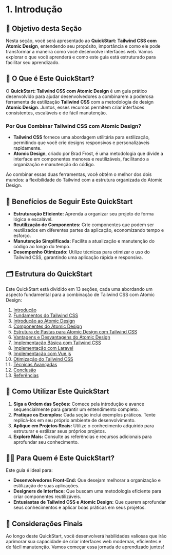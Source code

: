 # 1. Introdução

## 🎯 Objetivo desta Seção

Nesta seção, você será apresentado ao **QuickStart: Tailwind CSS com Atomic Design**, entendendo seu propósito, importância e como ele pode transformar a maneira como você desenvolve interfaces web. Vamos explorar o que você aprenderá e como este guia está estruturado para facilitar seu aprendizado.

## 📌 O Que é Este QuickStart?

O **QuickStart: Tailwind CSS com Atomic Design** é um guia prático desenvolvido para ajudar desenvolvedores a combinarem a poderosa ferramenta de estilização **Tailwind CSS** com a metodologia de design **Atomic Design**. Juntos, esses recursos permitem criar interfaces consistentes, escaláveis e de fácil manutenção.

### Por Que Combinar Tailwind CSS com Atomic Design?

- **Tailwind CSS** fornece uma abordagem utilitária para estilização, permitindo que você crie designs responsivos e personalizáveis rapidamente.
- **Atomic Design**, criado por Brad Frost, é uma metodologia que divide a interface em componentes menores e reutilizáveis, facilitando a organização e manutenção do código.

Ao combinar essas duas ferramentas, você obtém o melhor dos dois mundos: a flexibilidade do Tailwind com a estrutura organizada do Atomic Design.

## 🌟 Benefícios de Seguir Este QuickStart

- **Estruturação Eficiente:** Aprenda a organizar seu projeto de forma lógica e escalável.
- **Reutilização de Componentes:** Crie componentes que podem ser reutilizados em diferentes partes da aplicação, economizando tempo e esforço.
- **Manutenção Simplificada:** Facilite a atualização e manutenção do código ao longo do tempo.
- **Desempenho Otimizado:** Utilize técnicas para otimizar o uso do Tailwind CSS, garantindo uma aplicação rápida e responsiva.

## 🗂️ Estrutura do QuickStart

Este QuickStart está dividido em 13 seções, cada uma abordando um aspecto fundamental para a combinação de Tailwind CSS com Atomic Design:

1. [Introdução](1_introducao.md)
2. [Fundamentos do Tailwind CSS](2_fundamentos_tailwind.md)
3. [Introdução ao Atomic Design](3_introducao_atomic_design.md)
4. [Componentes do Atomic Design](4_componentes_atomic_design.md)
5. [Estrutura de Pastas para Atomic Design com Tailwind CSS](5_estrutura_pastas.md)
6. [Vantagens e Desvantagens do Atomic Design](6_vantagens_desvantagens.md)
7. [Implementação Básica com Tailwind CSS](7_implementacao_basica.md)
8. [Implementação com Laravel](8_implementacao_laravel.md)
9. [Implementação com Vue.js](9_implementacao_vuejs.md)
10. [Otimização do Tailwind CSS](10_otimizacao_tailwind.md)
11. [Técnicas Avançadas](11_tecnicas_avancadas.md)
12. [Conclusão](12_conclusao.md)
13. [Referências](13_referencias.md)

## 🚀 Como Utilizar Este QuickStart

1. **Siga a Ordem das Seções:** Comece pela introdução e avance sequencialmente para garantir um entendimento completo.
2. **Pratique os Exemplos:** Cada seção inclui exemplos práticos. Tente replicá-los em seu próprio ambiente de desenvolvimento.
3. **Aplique em Projetos Reais:** Utilize o conhecimento adquirido para estruturar e estilizar seus próprios projetos.
4. **Explore Mais:** Consulte as referências e recursos adicionais para aprofundar seu conhecimento.

## 👩‍💻 Para Quem é Este QuickStart?

Este guia é ideal para:

- **Desenvolvedores Front-End:** Que desejam melhorar a organização e estilização de suas aplicações.
- **Designers de Interface:** Que buscam uma metodologia eficiente para criar componentes reutilizáveis.
- **Entusiastas de Tailwind CSS e Atomic Design:** Que querem aprofundar seus conhecimentos e aplicar boas práticas em seus projetos.

## 📝 Considerações Finais

Ao longo deste QuickStart, você desenvolverá habilidades valiosas que irão aprimorar sua capacidade de criar interfaces web modernas, eficientes e de fácil manutenção. Vamos começar essa jornada de aprendizado juntos!
